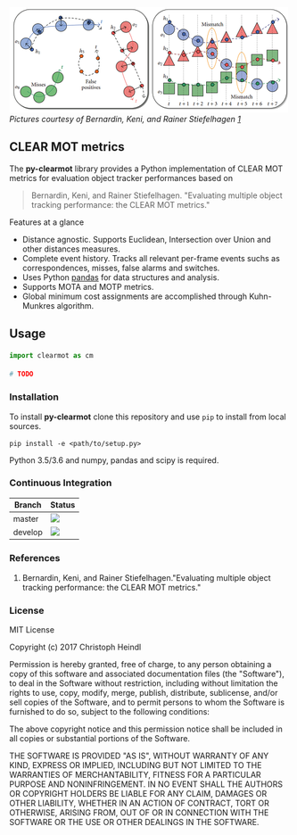 ![](etc/mot.png)<br/>
*Pictures courtesy of Bernardin, Keni, and Rainer Stiefelhagen [1](#1)*

## CLEAR MOT metrics

The **py-clearmot** library provides a Python implementation of CLEAR MOT metrics for evaluation object tracker performances based on 

> Bernardin, Keni, and Rainer Stiefelhagen.
> "Evaluating multiple object tracking performance: the CLEAR MOT metrics." 

Features at a glance
- Distance agnostic. Supports Euclidean, Intersection over Union and other distances measures.
- Complete event history. Tracks all relevant per-frame events suchs as correspondences, misses, false alarms and switches. 
- Uses Python [pandas][pandas] for data structures and analysis.
- Supports MOTA and MOTP metrics.
- Global minimum cost assignments are accomplished through Kuhn-Munkres algorithm.

## Usage

```python
import clearmot as cm

# TODO
```

### Installation
To install **py-clearmot** clone this repository and use `pip` to install
from local sources.

```
pip install -e <path/to/setup.py>
```

Python 3.5/3.6 and numpy, pandas and scipy is required.

### Continuous Integration

Branch  | Status
------- | ------
master  | ![](https://travis-ci.org/cheind/py-clearmot.svg?branch=master)
develop | ![](https://travis-ci.org/cheind/py-clearmot.svg?branch=develop)

### References
<a name="1"></a>
1. Bernardin, Keni, and Rainer Stiefelhagen."Evaluating multiple object tracking performance: the CLEAR MOT metrics." 

### License
MIT License

Copyright (c) 2017 Christoph Heindl

Permission is hereby granted, free of charge, to any person obtaining a copy
of this software and associated documentation files (the "Software"), to deal
in the Software without restriction, including without limitation the rights
to use, copy, modify, merge, publish, distribute, sublicense, and/or sell
copies of the Software, and to permit persons to whom the Software is
furnished to do so, subject to the following conditions:

The above copyright notice and this permission notice shall be included in all
copies or substantial portions of the Software.

THE SOFTWARE IS PROVIDED "AS IS", WITHOUT WARRANTY OF ANY KIND, EXPRESS OR
IMPLIED, INCLUDING BUT NOT LIMITED TO THE WARRANTIES OF MERCHANTABILITY,
FITNESS FOR A PARTICULAR PURPOSE AND NONINFRINGEMENT. IN NO EVENT SHALL THE
AUTHORS OR COPYRIGHT HOLDERS BE LIABLE FOR ANY CLAIM, DAMAGES OR OTHER
LIABILITY, WHETHER IN AN ACTION OF CONTRACT, TORT OR OTHERWISE, ARISING FROM,
OUT OF OR IN CONNECTION WITH THE SOFTWARE OR THE USE OR OTHER DEALINGS IN THE
SOFTWARE.



[Pandas]: http://pandas.pydata.org/
